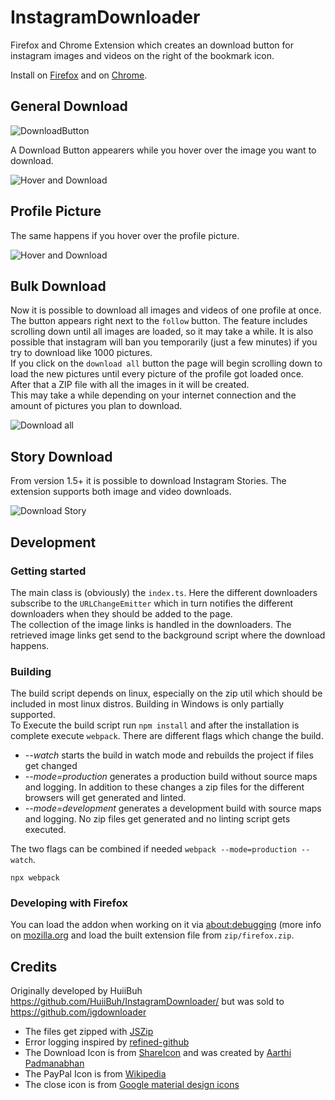 # InstagramDownloader

Firefox and Chrome Extension which creates an download button for instagram images and videos on the right of the
bookmark icon.

Install on [Firefox](https://addons.mozilla.org/en-GB/firefox/addon/instagram_download/)
and on [Chrome](https://chrome.google.com/webstore/detail/instagram-downloader/cpgaheeihidjmolbakklolchdplenjai).

## General Download

![DownloadButton](https://i.imgur.com/IG7Im8F.jpg)

A Download Button appearers while you hover over the image you want to download.

![Hover and Download](https://i.imgur.com/ZFA6ct0.jpg)

## Profile Picture

The same happens if you hover over the profile picture.

![Hover and Download](https://i.imgur.com/axnMJgD.png)

## Bulk Download

Now it is possible to download all images and videos of one profile at once. The button appears right next to
the `follow` button. The feature includes scrolling down until all images are loaded, so it may take a while. It is also
possible that instagram will ban you temporarily (just a few minutes) if you try to download like 1000 pictures.  
If you click on the `download all` button the page will begin scrolling down to load the new pictures until every
picture of the profile got loaded once. After that a ZIP file with all the images in it will be created.  
This may take a while depending on your internet connection and the amount of pictures you plan to download.

![Download all](https://i.imgur.com/8DFcGVp.png)

## Story Download

From version 1.5+ it is possible to download Instagram Stories. The extension supports both image and video downloads.

![Download Story](https://i.imgur.com/Hy3qJod.png)

## Development

### Getting started

The main class is (obviously) the `index.ts`. Here the different downloaders subscribe to the `URLChangeEmitter` which
in turn notifies the different downloaders when they should be added to the page.  
The collection of the image links is handled in the downloaders. The retrieved image links get send to the background
script where the download happens.

### Building

The build script depends on linux, especially on the zip util which should be included in most linux distros. Building
in Windows is only partially supported.  
To Execute the build script run `npm install` and after the installation is complete execute `webpack`. There are
different flags which change the build.

-   _--watch_ starts the build in watch mode and rebuilds the project if files get changed
-   _--mode=production_ generates a production build without source maps and logging. In addition to these changes a zip
    files for the different browsers will get generated and linted.
-   _--mode=development_ generates a development build with source maps and logging. No zip files get generated and no
    linting script gets executed.

The two flags can be combined if needed `webpack --mode=production --watch`.

`npx webpack`

### Developing with Firefox

You can load the addon when working on it via [about:debugging](about:debugging) (more info on
[mozilla.org](https://firefox-source-docs.mozilla.org/devtools-user/about_colon_debugging/index.html#extensions) and load the built extension file from `zip/firefox.zip`.

## Credits

Originally developed by HuiiBuh https://github.com/HuiiBuh/InstagramDownloader/ but was sold to https://github.com/igdownloader

-   The files get zipped with [JSZip](https://github.com/Stuk/jszip)
-   Error logging inspired by [refined-github](https://github.com/sindresorhus/refined-github)
-   The Download Icon is from [ShareIcon](https://www.shareicon.net/instagram-social-media-icons-880117) and was created
    by [Aarthi Padmanabhan](https://www.shareicon.net/author/aarthi-padmanabhan)
-   The PayPal Icon is from [Wikipedia](https://wikipedia.org)
-   The close icon is from [Google material design icons](https://github.com/google/material-design-icons)
